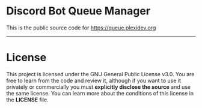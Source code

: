 # Discord Bot Queue Manager

This is the public source code for https://queue.plexidev.org

---

# License

This project is licensed under the GNU General Public License v3.0. You are free to learn from the code and review it, although if you want to use it privately or commercially you must **explicitly disclose the source** and use the same license. You can learn more about the conditions of this license in the **LICENSE** file.
